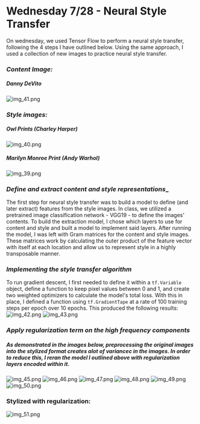 # Wednesday 7/28 - Neural Style Transfer
On wednesday, we used Tensor Flow to perform a neural style transfer, following the 4 steps I have outlined below. Using the same approach, I used a collection of new images to practice neural style transfer.

### ___Content Image:___

##### Danny DeVito
![img_41.png](../images/ext/img_41.png)

### ___Style images:___

##### Owl Prints (Charley Harper)
![img_40.png](../images/ext/img_40.png)

##### Marilyn Monroe Print (Andy Warhol)
![img_39.png](../images/ext/img_39.png)

### ___Define and extract content and style representations____
The first step for neural style transfer was to build a model to define (and later extract) features from the style images. In class, we utilized a pretrained image classification network - VGG19 - to define the images' contents. To build the extraction model, I chose which layers to use for content and style and built a model to implement said layers. After running the model, I was left with Gram matrices for the content and style images. These matrices work by calculating the outer product of the feature vector with itself at each location and allow us to represent style in a highly transposable manner.

### ___Implementing the style transfer algorithm___
To run gradient descent, I first needed to define it within a `tf.Variable` object, define a function to keep pixel values between 0 and 1, and create two weighted optimizers to calculate the model's total loss. With this in place, I defined a function using `tf.GradientTape` at a rate of 100 training steps per epoch over 10 epochs. This produced the following results:
![img_42.png](../images/ext/img_42.png)
![img_43.png](../images/ext/img_43.png)

### ___Apply regularization term on the high frequency components___

##### As demonstrated in the images below, preprocessing the original images into the stylized format creates alot of variancec in the images. In order to reduce this, I reran the model I outlined above with regularization layers encoded within it. 

![img_45.png](../images/ext/img_45.png)
![img_46.png](../images/ext/img_46.png)
![img_47.png](../images/ext/img_47.png)
![img_48.png](../images/ext/img_48.png)
![img_49.png](../images/ext/img_49.png)
![img_50.png](../images/ext/img_50.png)

### Stylized with regularization:
![img_51.png](../images/ext/img_51.png)
